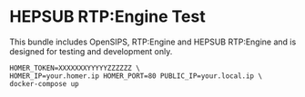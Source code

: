 # HEPSUB RTP:Engine Test

This bundle includes OpenSIPS, RTP:Engine and HEPSUB RTP:Engine and is designed for testing and development only.

```
HOMER_TOKEN=XXXXXXXYYYYYZZZZZZ \
HOMER_IP=your.homer.ip HOMER_PORT=80 PUBLIC_IP=your.local.ip \
docker-compose up
```
